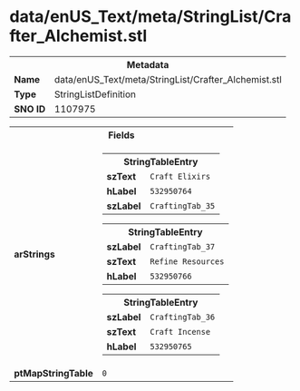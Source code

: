 <h1>data/enUS_Text/meta/StringList/Crafter_Alchemist.stl</h1><table><tr><th colspan="100%">Metadata</th></tr><tr><td><b>Name</b></td><td>data/enUS_Text/meta/StringList/Crafter_Alchemist.stl</td></tr><tr><td><b>Type</b></td><td>StringListDefinition</td></tr><tr><td><b>SNO ID</b></td><td>1107975</td></tr></table>

<table><tr><th colspan="100%">Fields</th></tr><tr><td><b>arStrings</b></td><td><table><tr><th colspan="100%">StringTableEntry</th></tr><tr><td><b>szText</b></td><td><code>Craft Elixirs</code></td></tr><tr><td><b>hLabel</b></td><td><code>532950764</code></td></tr><tr><td><b>szLabel</b></td><td><code>CraftingTab_35</code></td></tr></table>


<table><tr><th colspan="100%">StringTableEntry</th></tr><tr><td><b>szLabel</b></td><td><code>CraftingTab_37</code></td></tr><tr><td><b>szText</b></td><td><code>Refine Resources</code></td></tr><tr><td><b>hLabel</b></td><td><code>532950766</code></td></tr></table>


<table><tr><th colspan="100%">StringTableEntry</th></tr><tr><td><b>szLabel</b></td><td><code>CraftingTab_36</code></td></tr><tr><td><b>szText</b></td><td><code>Craft Incense</code></td></tr><tr><td><b>hLabel</b></td><td><code>532950765</code></td></tr></table>


</td></tr><tr><td><b>ptMapStringTable</b></td><td><code>0</code></td></tr></table>

